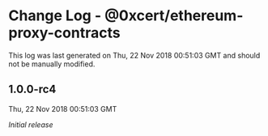 # Change Log - @0xcert/ethereum-proxy-contracts

This log was last generated on Thu, 22 Nov 2018 00:51:03 GMT and should not be manually modified.

## 1.0.0-rc4
Thu, 22 Nov 2018 00:51:03 GMT

*Initial release*


